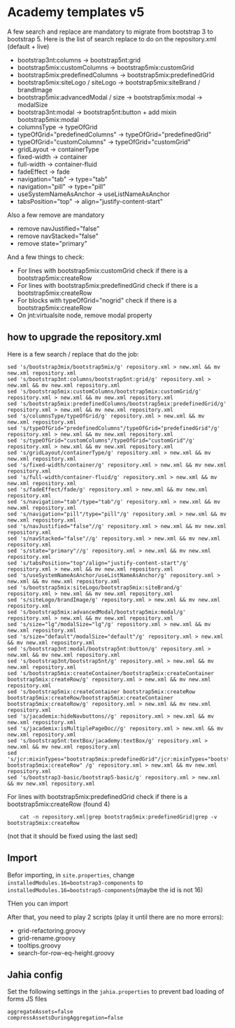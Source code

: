 
# Academy templates v5

A few search and replace are mandatory to migrate from bootstrap 3 to bootstrap 5.
Here is the list of search replace to do on the repository.xml (default + live)

- bootstrap3nt:columns -> bootstrap5nt:grid
- bootstrap5mix:customColumns -> bootstrap5mix:customGrid
- bootstrap5mix:predefinedColumns -> bootstrap5mix:predefinedGrid
- bootstrap5mix:siteLogo / siteLogo ->  bootstrap5mix:siteBrand / brandImage
- bootstrap5mix:advancedModal / size -> bootstrap5mix:modal -> modalSize
- bootstrap3nt:modal -> bootstrap5nt:button + add mixin bootstrap5mix:modal
- columnsType -> typeOfGrid
- typeOfGrid="predefinedColumns" -> typeOfGrid="predefinedGrid"
- typeOfGrid="customColumns" -> typeOfGrid="customGrid"
- gridLayout -> containerType
- fixed-width -> container
- full-width -> container-fluid
- fadeEffect -> fade
- navigation="tab" -> type="tab"
- navigation="pill" -> type="pill"
- useSystemNameAsAnchor -> useListNameAsAnchor
- tabsPosition="top" -> align="justify-content-start"

Also a few remove are mandatory

- remove navJustified="false"
- remove navStacked="false"
- remove state="primary"

And a few things to check:

- For lines with bootstrap5mix:customGrid check if there is a bootstrap5mix:createRow
- For lines with bootstrap5mix:predefinedGrid check if there is a bootstrap5mix:createRow
- For blocks with typeOfGrid="nogrid" check if there is a bootstrap5mix:createRow
- On jnt:virtualsite node, remove modal property

## how to upgrade the repository.xml

Here is a few search / replace that do the job:

```
sed 's/bootstrap3mix/bootstrap5mix/g' repository.xml > new.xml && mv new.xml repository.xml
sed 's/bootstrap3nt:columns/bootstrap5nt:grid/g' repository.xml > new.xml && mv new.xml repository.xml
sed 's/bootstrap5mix:customColumns/bootstrap5mix:customGrid/g' repository.xml > new.xml && mv new.xml repository.xml
sed 's/bootstrap5mix:predefinedColumns/bootstrap5mix:predefinedGrid/g' repository.xml > new.xml && mv new.xml repository.xml
sed 's/columnsType/typeOfGrid/g' repository.xml > new.xml && mv new.xml repository.xml
sed 's/typeOfGrid="predefinedColumns"/typeOfGrid="predefinedGrid"/g' repository.xml > new.xml && mv new.xml repository.xml
sed 's/typeOfGrid="customColumns"/typeOfGrid="customGrid"/g' repository.xml > new.xml && mv new.xml repository.xml
sed 's/gridLayout/containerType/g' repository.xml > new.xml && mv new.xml repository.xml
sed 's/fixed-width/container/g' repository.xml > new.xml && mv new.xml repository.xml
sed 's/full-width/container-fluid/g' repository.xml > new.xml && mv new.xml repository.xml
sed 's/fadeEffect/fade/g' repository.xml > new.xml && mv new.xml repository.xml
sed 's/navigation="tab"/type="tab"/g' repository.xml > new.xml && mv new.xml repository.xml
sed 's/navigation="pill"/type="pill"/g' repository.xml > new.xml && mv new.xml repository.xml
sed 's/navJustified="false"//g' repository.xml > new.xml && mv new.xml repository.xml
sed 's/navStacked="false"//g' repository.xml > new.xml && mv new.xml repository.xml
sed 's/state="primary"//g' repository.xml > new.xml && mv new.xml repository.xml
sed 's/tabsPosition="top"/align="justify-content-start"/g' repository.xml > new.xml && mv new.xml repository.xml
sed 's/useSystemNameAsAnchor/useListNameAsAnchor/g' repository.xml > new.xml && mv new.xml repository.xml
sed 's/bootstrap5mix:siteLogo/bootstrap5mix:siteBrand/g' repository.xml > new.xml && mv new.xml repository.xml
sed 's/siteLogo/brandImage/g' repository.xml > new.xml && mv new.xml repository.xml
sed 's/bootstrap5mix:advancedModal/bootstrap5mix:modal/g' repository.xml > new.xml && mv new.xml repository.xml
sed 's/size="lg"/modalSize="lg"/g' repository.xml > new.xml && mv new.xml repository.xml
sed 's/size="default"/modalSize="default"/g' repository.xml > new.xml && mv new.xml repository.xml
sed 's/bootstrap3nt:modal/bootstrap5nt:button/g' repository.xml > new.xml && mv new.xml repository.xml
sed 's/bootstrap3nt/bootstrap5nt/g' repository.xml > new.xml && mv new.xml repository.xml
sed 's/bootstrap5mix:createContainer/bootstrap5mix:createContainer bootstrap5mix:createRow/g' repository.xml > new.xml && mv new.xml repository.xml
sed 's/bootstrap5mix:createContainer bootstrap5mix:createRow bootstrap5mix:createRow/bootstrap5mix:createContainer bootstrap5mix:createRow/g' repository.xml > new.xml && mv new.xml repository.xml
sed 's/jacademix:hideNavbuttons//g' repository.xml > new.xml && mv new.xml repository.xml
sed 's/jacademix:isMultiplePageDoc//g' repository.xml > new.xml && mv new.xml repository.xml
sed 's/bootstrap5nt:textBox/jacademy:textBox/g' repository.xml > new.xml && mv new.xml repository.xml
sed 's/jcr:mixinTypes="bootstrap5mix:predefinedGrid"/jcr:mixinTypes="bootstrap5mix:predefinedGrid bootstrap5mix:createRow" /g' repository.xml > new.xml && mv new.xml repository.xml
sed 's/bootstrap3-basic/bootstrap5-basic/g' repository.xml > new.xml && mv new.xml repository.xml

```

For lines with bootstrap5mix:predefinedGrid check if there is a bootstrap5mix:createRow (found 4)

```    cat -n repository.xml|grep bootstrap5mix:predefinedGrid|grep -v bootstrap5mix:createRow```

(not that it should be fixed using the last sed)

## Import
Befor importing, in `site.properties`, change `installedModules.16=bootstrap3-components` to `installedModules.16=bootstrap5-components`(maybe the id is not 16)

THen you can import

After that, you need to play 2 scripts (play it until there are no more errors):

- grid-refactoring.groovy
- grid-rename.groovy
- tooltips.groovy
- search-for-row-eq-height.groovy

## Jahia config

Set the following settings in the `jahia.properties` to prevent bad loading of forms JS files
```
aggregateAssets=false
compressAssetsDuringAggregation=false
```

